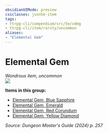 ```yaml
---
obsidianUIMode: preview
cssclasses: json5e-item
tags:
- ttrpg-cli/compendium/src/5e/xdmg
- ttrpg-cli/item/rarity/uncommon
aliases: 
- "Elemental Gem"
---
```

# Elemental Gem
*Wondrous item, uncommon*  
![](2-Mechanics/CLI/items/img/elemental-gem.webp#right)


**Items in this group:**

- [Elemental Gem, Blue Sapphire](2-Mechanics/CLI/items/elemental-gem-blue-sapphire-xdmg.md)
- [Elemental Gem, Emerald](2-Mechanics/CLI/items/elemental-gem-emerald-xdmg.md)
- [Elemental Gem, Red Corundum](2-Mechanics/CLI/items/elemental-gem-red-corundum-xdmg.md)
- [Elemental Gem, Yellow Diamond](2-Mechanics/CLI/items/elemental-gem-yellow-diamond-xdmg.md)

*Source: Dungeon Master's Guide (2024) p. 257*